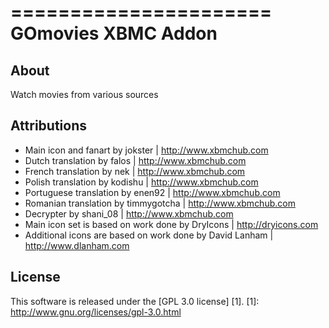 ======================
GOmovies XBMC Addon
======================

About
-----
Watch movies from various sources


Attributions
---------------------
- Main icon and fanart by jokster | http://www.xbmchub.com
- Dutch translation by falos | http://www.xbmchub.com
- French translation by nek | http://www.xbmchub.com
- Polish translation by kodishu | http://www.xbmchub.com
- Portuguese translation by enen92 | http://www.xbmchub.com
- Romanian translation by timmygotcha | http://www.xbmchub.com
- Decrypter by shani_08 | http://www.xbmchub.com
- Main icon set is based on work done by DryIcons | http://dryicons.com
- Additional icons are based on work done by David Lanham | http://www.dlanham.com


License
-------
This software is released under the [GPL 3.0 license] [1].
[1]: http://www.gnu.org/licenses/gpl-3.0.html
